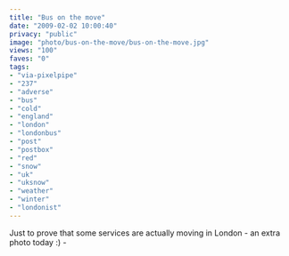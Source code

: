 ```yaml
---
title: "Bus on the move"
date: "2009-02-02 10:00:40"
privacy: "public"
image: "photo/bus-on-the-move/bus-on-the-move.jpg"
views: "100"
faves: "0"
tags:
- "via-pixelpipe"
- "237"
- "adverse"
- "bus"
- "cold"
- "england"
- "london"
- "londonbus"
- "post"
- "postbox"
- "red"
- "snow"
- "uk"
- "uksnow"
- "weather"
- "winter"
- "londonist"
---
```

Just to prove that some services are actually moving in London - an extra photo today :) - <a href="/photos/2009/02/02/bus-on-the-move"></a>
